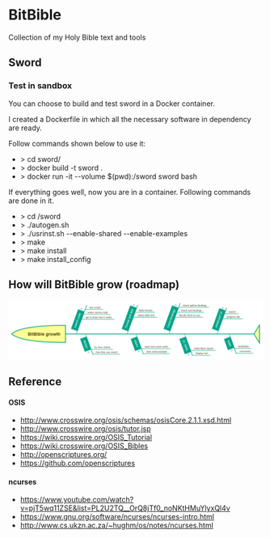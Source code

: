 # BitBible
Collection of my Holy Bible text and tools

## Sword
### Test in sandbox
You can choose to build and test sword in a Docker container. 

I created a Dockerfile in which all the necessary software in dependency are ready.

Follow commands shown below to use it:

* \> cd sword/
* \> docker build -t sword .
* \> docker run -it --volume $(pwd):/sword sword bash

If everything goes well, now you are in a container. Following commands are done in it.

* \> cd /sword
* \> ./autogen.sh 
* \> ./usrinst.sh --enable-shared --enable-examples 
* \> make 
* \> make install 
* \> make install_config

## How will BitBible grow (roadmap)
![](https://raw.githubusercontent.com/michael2012z/BitBible/master/img/BitBible_growth.png)

## Reference
#### OSIS
- http://www.crosswire.org/osis/schemas/osisCore.2.1.1.xsd.html
- http://www.crosswire.org/osis/tutor.jsp
- https://wiki.crosswire.org/OSIS_Tutorial
- https://wiki.crosswire.org/OSIS_Bibles
- http://openscriptures.org/
- https://github.com/openscriptures
#### ncurses
- https://www.youtube.com/watch?v=pjT5wq11ZSE&list=PL2U2TQ__OrQ8jTf0_noNKtHMuYlyxQl4v
- https://www.gnu.org/software/ncurses/ncurses-intro.html
- http://www.cs.ukzn.ac.za/~hughm/os/notes/ncurses.html
